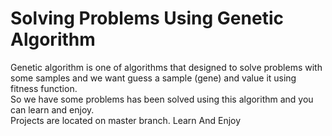 # Solving Problems Using Genetic Algorithm
Genetic algorithm is one of algorithms that designed to solve problems with some samples and we want guess a sample (gene) and value it using fitness function.
<br>So we have some problems has been solved using this algorithm and you can learn and enjoy.</br>
Projects are located on master branch.
<bold>Learn And Enjoy</bold>
